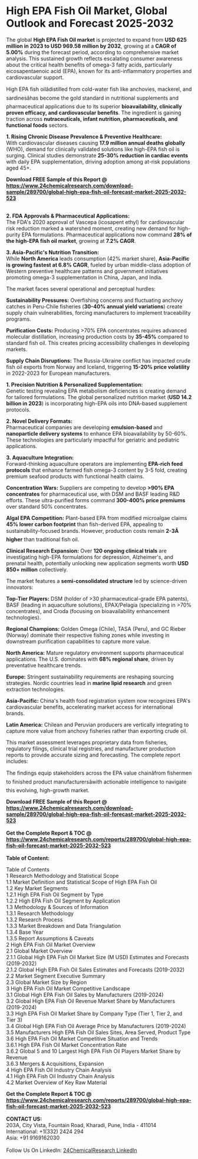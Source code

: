 <h1>High EPA Fish Oil Market, Global Outlook and Forecast 2025-2032</h1><p>The global <strong>High EPA Fish Oil market</strong> is projected to expand from <strong>USD 625 million in 2023 to USD 969.58 million by 2032</strong>, growing at a <strong>CAGR of 5.00%</strong> during the forecast period, according to comprehensive market analysis. This sustained growth reflects escalating consumer awareness about the critical health benefits of omega-3 fatty acids, particularly eicosapentaenoic acid (EPA), known for its anti-inflammatory properties and cardiovascular support.</p><p>High EPA fish oilâdistilled from cold-water fish like anchovies, mackerel, and sardinesâhas become the gold standard in nutritional supplements and pharmaceutical applications due to its superior <strong>bioavailability, clinically proven efficacy, and cardiovascular benefits</strong>. The ingredient is gaining traction across <strong>nutraceuticals, infant nutrition, pharmaceuticals, and functional foods</strong> sectors.</p><p><strong>1. Rising Chronic Disease Prevalence &amp; Preventive Healthcare:</strong><br>
With cardiovascular diseases causing <strong>17.9 million annual deaths globally</strong> (WHO), demand for clinically validated solutions like high-EPA fish oil is surging. Clinical studies demonstrate <strong>25-30% reduction in cardiac events</strong> with daily EPA supplementation, driving adoption among at-risk populations aged 45+.</p><div><b>Download FREE Sample of this Report @ 
            <a href="https://www.24chemicalresearch.com/download-sample/289700/global-high-epa-fish-oil-forecast-market-2025-2032-523">
            https://www.24chemicalresearch.com/download-sample/289700/global-high-epa-fish-oil-forecast-market-2025-2032-523</a></b></div><br><p><strong>2. FDA Approvals &amp; Pharmaceutical Applications:</strong><br>
The FDA's 2020 approval of Vascepa (icosapent ethyl) for cardiovascular risk reduction marked a watershed moment, creating new demand for high-purity EPA formulations. Pharmaceutical applications now command <strong>28% of the high-EPA fish oil market</strong>, growing at <strong>7.2% CAGR</strong>.</p><p><strong>3. Asia-Pacific's Nutrition Transition:</strong><br>
While <strong>North America</strong> leads consumption (42% market share), <strong>Asia-Pacific is growing fastest at 6.8% CAGR</strong>, fueled by urban middle-class adoption of Western preventive healthcare patterns and government initiatives promoting omega-3 supplementation in China, Japan, and India.</p><p>The market faces several operational and perceptual hurdles:</p><p><strong>Sustainability Pressures:</strong> Overfishing concerns and fluctuating anchovy catches in Peru-Chile fisheries (<strong>30-40% annual yield variations</strong>) create supply chain vulnerabilities, forcing manufacturers to implement traceability programs.</p><p><strong>Purification Costs:</strong> Producing &gt;70% EPA concentrates requires advanced molecular distillation, increasing production costs by <strong>35-45%</strong> compared to standard fish oil. This creates pricing accessibility challenges in developing markets.</p><p><strong>Supply Chain Disruptions:</strong> The Russia-Ukraine conflict has impacted crude fish oil exports from Norway and Iceland, triggering <strong>15-20% price volatility</strong> in 2022-2023 for European manufacturers.</p><p><strong>1. Precision Nutrition &amp; Personalized Supplementation:</strong><br>
Genetic testing revealing EPA metabolism deficiencies is creating demand for tailored formulations. The global personalized nutrition market (<strong>USD 14.2 billion in 2023</strong>) is incorporating high-EPA oils into DNA-based supplement protocols.</p><p><strong>2. Novel Delivery Formats:</strong><br>
Pharmaceutical companies are developing <strong>emulsion-based</strong> and <strong>nanoparticle delivery systems</strong> to enhance EPA bioavailability by 50-60%. These technologies are particularly impactful for geriatric and pediatric applications.</p><p><strong>3. Aquaculture Integration:</strong><br>
Forward-thinking aquaculture operators are implementing <strong>EPA-rich feed protocols</strong> that enhance farmed fish omega-3 content by 3-5 fold, creating premium seafood products with functional health claims.</p><p><strong>Concentration Wars:</strong> Suppliers are competing to develop <strong>&gt;90% EPA concentrates</strong> for pharmaceutical use, with DSM and BASF leading R&amp;D efforts. These ultra-purified forms command <strong>300-400% price premiums</strong> over standard 50% concentrates.</p><p><strong>Algal EPA Competition:</strong> Plant-based EPA from modified microalgae claims <strong>45% lower carbon footprint</strong> than fish-derived EPA, appealing to sustainability-focused brands. However, production costs remain <strong>2-3Ã higher</strong> than traditional fish oil.</p><p><strong>Clinical Research Expansion:</strong> Over <strong>120 ongoing clinical trials</strong> are investigating high-EPA formulations for depression, Alzheimer's, and prenatal health, potentially unlocking new application segments worth <strong>USD 850+ million</strong> collectively.</p><p>The market features a <strong>semi-consolidated structure</strong> led by science-driven innovators:</p><p><strong>Top-Tier Players:</strong> DSM (holder of &gt;30 pharmaceutical-grade EPA patents), BASF (leading in aquaculture solutions), EPAX/Pelagia (specializing in &gt;70% concentrates), and Croda (focusing on bioavailability enhancement technologies).</p><p><strong>Regional Champions:</strong> Golden Omega (Chile), TASA (Peru), and GC Rieber (Norway) dominate their respective fishing zones while investing in downstream purification capabilities to capture more value.</p><p><strong>North America:</strong> Mature regulatory environment supports pharmaceutical applications. The U.S. dominates with <strong>68% regional share</strong>, driven by preventative healthcare trends.</p><p><strong>Europe:</strong> Stringent sustainability requirements are reshaping sourcing strategies. Nordic countries lead in <strong>marine lipid research</strong> and green extraction technologies.</p><p><strong>Asia-Pacific:</strong> China's health food registration system now recognizes EPA's cardiovascular benefits, accelerating market access for international brands.</p><p><strong>Latin America:</strong> Chilean and Peruvian producers are vertically integrating to capture more value from anchovy fisheries rather than exporting crude oil.</p><p>This market assessment leverages proprietary data from fisheries, regulatory filings, clinical trial registries, and manufacturer production reports to provide accurate sizing and forecasting. The complete report includes:</p><p>The findings equip stakeholders across the EPA value chainâfrom fishermen to finished product manufacturersâwith actionable intelligence to navigate this evolving, high-growth market.</p><div><b>Download FREE Sample of this Report @ 
            <a href="https://www.24chemicalresearch.com/download-sample/289700/global-high-epa-fish-oil-forecast-market-2025-2032-523">
            https://www.24chemicalresearch.com/download-sample/289700/global-high-epa-fish-oil-forecast-market-2025-2032-523</a></b></div><br><div><b>Get the Complete Report & TOC @ 
            <a href="https://www.24chemicalresearch.com/reports/289700/global-high-epa-fish-oil-forecast-market-2025-2032-523">
            https://www.24chemicalresearch.com/reports/289700/global-high-epa-fish-oil-forecast-market-2025-2032-523</a></b></div><br>
            <b>Table of Content:</b><p>Table of Contents<br />
1 Research Methodology and Statistical Scope<br />
1.1 Market Definition and Statistical Scope of High EPA Fish Oil<br />
1.2 Key Market Segments<br />
1.2.1 High EPA Fish Oil Segment by Type<br />
1.2.2 High EPA Fish Oil Segment by Application<br />
1.3 Methodology & Sources of Information<br />
1.3.1 Research Methodology<br />
1.3.2 Research Process<br />
1.3.3 Market Breakdown and Data Triangulation<br />
1.3.4 Base Year<br />
1.3.5 Report Assumptions & Caveats<br />
2 High EPA Fish Oil Market Overview<br />
2.1 Global Market Overview<br />
2.1.1 Global High EPA Fish Oil Market Size (M USD) Estimates and Forecasts (2019-2032)<br />
2.1.2 Global High EPA Fish Oil Sales Estimates and Forecasts (2019-2032)<br />
2.2 Market Segment Executive Summary<br />
2.3 Global Market Size by Region<br />
3 High EPA Fish Oil Market Competitive Landscape<br />
3.1 Global High EPA Fish Oil Sales by Manufacturers (2019-2024)<br />
3.2 Global High EPA Fish Oil Revenue Market Share by Manufacturers (2019-2024)<br />
3.3 High EPA Fish Oil Market Share by Company Type (Tier 1, Tier 2, and Tier 3)<br />
3.4 Global High EPA Fish Oil Average Price by Manufacturers (2019-2024)<br />
3.5 Manufacturers High EPA Fish Oil Sales Sites, Area Served, Product Type<br />
3.6 High EPA Fish Oil Market Competitive Situation and Trends<br />
3.6.1 High EPA Fish Oil Market Concentration Rate<br />
3.6.2 Global 5 and 10 Largest High EPA Fish Oil Players Market Share by Revenue<br />
3.6.3 Mergers & Acquisitions, Expansion<br />
4 High EPA Fish Oil Industry Chain Analysis<br />
4.1 High EPA Fish Oil Industry Chain Analysis<br />
4.2 Market Overview of Key Raw Material</p><div><b>Get the Complete Report & TOC @ 
            <a href="https://www.24chemicalresearch.com/reports/289700/global-high-epa-fish-oil-forecast-market-2025-2032-523">
            https://www.24chemicalresearch.com/reports/289700/global-high-epa-fish-oil-forecast-market-2025-2032-523</a></b></div><br><b>CONTACT US:</b><br>
            203A, City Vista, Fountain Road, Kharadi, Pune, India - 411014<br>
            International: +1(332) 2424 294<br>
            Asia: +91 9169162030 <br><br>
            Follow Us On LinkedIn: <a href="https://www.linkedin.com/company/24chemicalresearch/">24ChemicalResearch LinkedIn</a>